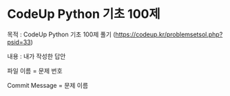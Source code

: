 # CodeUp Python 기초 100제

목적 : CodeUp Python 기초 100제 풀기 (https://codeup.kr/problemsetsol.php?psid=33)

내용 : 내가 작성한 답안

파일 이름 = 문제 번호

Commit Message = 문제 이름
